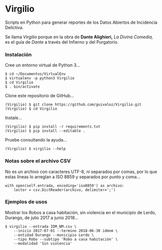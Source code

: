 
# Virgilio

Scripts en Python para generar reportes de los Datos Abiertos de Incidencia Delictiva.

Se llama _Virgilio_ porque en la obra de **Dante Alighieri,** _La Divina Comedia,_ es el guía de _Dante_ a través del Infierno y del Purgatorio.

### Instalación

Cree un entorno virtual de Python 3...

    $ cd ~/Documentos/VirtualEnv
    $ virtualenv -p python3 Virgilio
    $ cd Virgilio
    $ . bin/activate

Clone este repositorio de GitHub...

    (Virgilio) $ git clone https://github.com/guivaloz/Virgilio.git
    (Virgilio) $ cd Virgilio

Instale...

    (Virgilio) $ pip install -r requirements.txt
    (Virgilio) $ pip install --editable .

Pruebe consultando la ayuda...

    (Virgilio) $ virgilio --help

### Notas sobre el archivo CSV

No es un archivo con caracteres UTF-8, ni separados por comas,
por lo que estas líneas lo arreglan a ISO 8859 y separados por punto y coma...

    with open(self.entrada, encoding='iso8859') as archivo:
        lector = csv.DictReader(archivo, delimiter=';')

### Ejemplos de usos

Mostrar los Robos a casa habitación, sin violencia
en el municipio de Lerdo, Durango,
de julio 2017 a junio 2018...

    $ virgilio --entrada IDM_NM.csv \
        --inicio 2017-07-01 --termino 2018-06-30 idmnm \
        --entidad Durango --municipio Lerdo \
        --tipo Robo --subtipo 'Robo a casa habitación' \
        --modalidad 'Sin violencia'

